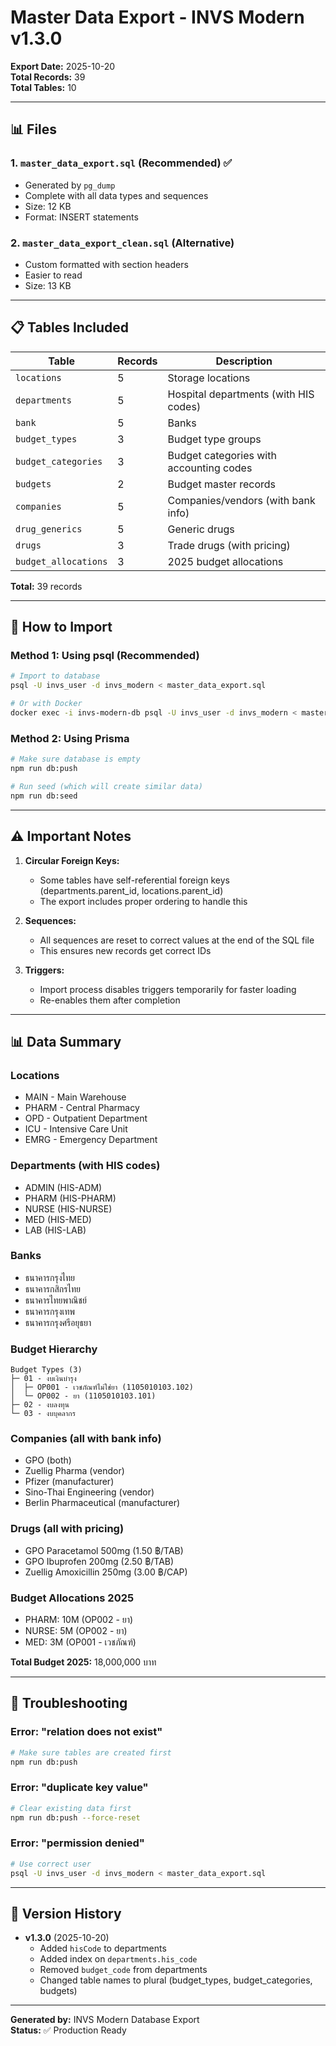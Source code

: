 # Master Data Export - INVS Modern v1.3.0

**Export Date:** 2025-10-20  
**Total Records:** 39  
**Total Tables:** 10

---

## 📊 Files

### 1. `master_data_export.sql` (Recommended) ✅
- Generated by `pg_dump`
- Complete with all data types and sequences
- Size: 12 KB
- Format: INSERT statements

### 2. `master_data_export_clean.sql` (Alternative)
- Custom formatted with section headers
- Easier to read
- Size: 13 KB

---

## 📋 Tables Included

| Table | Records | Description |
|-------|---------|-------------|
| `locations` | 5 | Storage locations |
| `departments` | 5 | Hospital departments (with HIS codes) |
| `bank` | 5 | Banks |
| `budget_types` | 3 | Budget type groups |
| `budget_categories` | 3 | Budget categories with accounting codes |
| `budgets` | 2 | Budget master records |
| `companies` | 5 | Companies/vendors (with bank info) |
| `drug_generics` | 5 | Generic drugs |
| `drugs` | 3 | Trade drugs (with pricing) |
| `budget_allocations` | 3 | 2025 budget allocations |

**Total:** 39 records

---

## 🚀 How to Import

### Method 1: Using psql (Recommended)

```bash
# Import to database
psql -U invs_user -d invs_modern < master_data_export.sql

# Or with Docker
docker exec -i invs-modern-db psql -U invs_user -d invs_modern < master_data_export.sql
```

### Method 2: Using Prisma

```bash
# Make sure database is empty
npm run db:push

# Run seed (which will create similar data)
npm run db:seed
```

---

## ⚠️ Important Notes

1. **Circular Foreign Keys:**
   - Some tables have self-referential foreign keys (departments.parent_id, locations.parent_id)
   - The export includes proper ordering to handle this

2. **Sequences:**
   - All sequences are reset to correct values at the end of the SQL file
   - This ensures new records get correct IDs

3. **Triggers:**
   - Import process disables triggers temporarily for faster loading
   - Re-enables them after completion

---

## 📊 Data Summary

### Locations
- MAIN - Main Warehouse
- PHARM - Central Pharmacy
- OPD - Outpatient Department
- ICU - Intensive Care Unit
- EMRG - Emergency Department

### Departments (with HIS codes)
- ADMIN (HIS-ADM)
- PHARM (HIS-PHARM)
- NURSE (HIS-NURSE)
- MED (HIS-MED)
- LAB (HIS-LAB)

### Banks
- ธนาคารกรุงไทย
- ธนาคารกสิกรไทย
- ธนาคารไทยพาณิชย์
- ธนาคารกรุงเทพ
- ธนาคารกรุงศรีอยุธยา

### Budget Hierarchy
```
Budget Types (3)
├─ 01 - งบเงินบำรุง
│  ├─ OP001 - เวชภัณฑ์ไม่ใช่ยา (1105010103.102)
│  └─ OP002 - ยา (1105010103.101)
├─ 02 - งบลงทุน
└─ 03 - งบบุคลากร
```

### Companies (all with bank info)
- GPO (both)
- Zuellig Pharma (vendor)
- Pfizer (manufacturer)
- Sino-Thai Engineering (vendor)
- Berlin Pharmaceutical (manufacturer)

### Drugs (all with pricing)
- GPO Paracetamol 500mg (1.50 ฿/TAB)
- GPO Ibuprofen 200mg (2.50 ฿/TAB)
- Zuellig Amoxicillin 250mg (3.00 ฿/CAP)

### Budget Allocations 2025
- PHARM: 10M (OP002 - ยา)
- NURSE: 5M (OP002 - ยา)
- MED: 3M (OP001 - เวชภัณฑ์)

**Total Budget 2025:** 18,000,000 บาท

---

## 🔧 Troubleshooting

### Error: "relation does not exist"
```bash
# Make sure tables are created first
npm run db:push
```

### Error: "duplicate key value"
```bash
# Clear existing data first
npm run db:push --force-reset
```

### Error: "permission denied"
```bash
# Use correct user
psql -U invs_user -d invs_modern < master_data_export.sql
```

---

## 📝 Version History

- **v1.3.0** (2025-10-20)
  - Added `hisCode` to departments
  - Added index on `departments.his_code`
  - Removed `budget_code` from departments
  - Changed table names to plural (budget_types, budget_categories, budgets)

---

**Generated by:** INVS Modern Database Export  
**Status:** ✅ Production Ready
